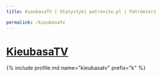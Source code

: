 ```yaml
---
title: KieubasaTV | Statystyki patronite.pl | Patromierz

permalink: /kieubasatv
---
```


# [KieubasaTV](https://patronite.pl/kieubasatv)

{% include profile.md name="kieubasatv" prefix="k" %}
